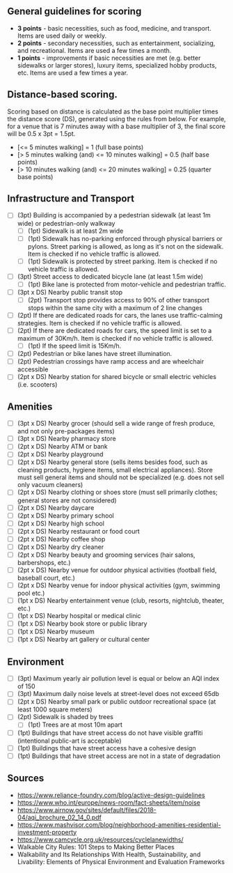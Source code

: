 ## General guidelines for scoring
* **3 points** - basic necessities, such as food, medicine, and transport. Items are used daily or weekly.
* **2 points** - secondary necessities, such as entertainment, socializing, and recreational. Items are used a few times a month.
* **1 points** - improvements if basic necessities are met (e.g. better sidewalks or larger stores), luxury items, specialized hobby products, etc. Items are used a few times a year.

## Distance-based scoring.

Scoring based on distance is calculated as the base point multiplier times the distance score (DS), generated using the rules from below. For example, for a venue that is 7 minutes away with a base multiplier of 3, the final score will be 0.5 x 3pt = 1.5pt.
* [<= 5 minutes walking] = 1 (full base points)
* [> 5 minutes walking (and) <= 10 minutes walking] = 0.5 (half base points)
* [> 10 minutes walking (and) <= 20 minutes walking] = 0.25 (quarter base points)

## Infrastructure and Transport
- [ ] (3pt) Building is accompanied by a pedestrian sidewalk (at least 1m wide) or pedestrian-only walkway
  - [ ] (1pt) Sidewalk is at least 2m wide
  - [ ] (1pt) Sidewalk has no-parking enforced through physical barriers or pylons. Street parking is allowed, as long as it's not on the sidewalk. Item is checked if no vehicle traffic is allowed.
  - [ ] (1pt) Sidewalk is protected by street parking. Item is checked if no vehicle traffic is allowed.
- [ ] (3pt) Street access to dedicated bicycle lane (at least 1.5m wide)
  - [ ] (1pt) Bike lane is protected from motor-vehicle and pedestrian traffic.
- [ ] (3pt x DS) Nearby public transit stop
  - [ ] (2pt) Transport stop provides access to 90% of other transport stops within the same city with a maximum of 2 line changes
- [ ] (2pt) If there are dedicated roads for cars, the lanes use traffic-calming strategies. Item is checked if no vehicle traffic is allowed.
- [ ] (2pt) If there are dedicated roads for cars, the speed limit is set to a maximum of 30Km/h. Item is checked if no vehicle traffic is allowed.
  - [ ] (1pt) If the speed limit is 15Km/h.
- [ ] (2pt) Pedestrian or bike lanes have street illumination.
- [ ] (2pt) Pedestrian crossings have ramp access and are wheelchair accessible
- [ ] (2pt x DS) Nearby station  for shared bicycle or small electric vehicles (i.e. scooters)

## Amenities
- [ ] (3pt x DS) Nearby grocer (should sell a wide range of fresh produce, and not only pre-packages items)
- [ ] (3pt x DS) Nearby pharmacy store
- [ ] (2pt x DS) Nearby ATM or bank
- [ ] (2pt x DS) Nearby playground
- [ ] (2pt x DS) Nearby general store (sells items besides food, such as cleaning products, hygiene items, small electrical appliances). Store must sell general items and should not be specialized (e.g. does not sell only vacuum cleaners)
- [ ] (2pt x DS) Nearby clothing or shoes store (must sell primarily clothes; general stores are not considered)
- [ ] (2pt x DS) Nearby daycare
- [ ] (2pt x DS) Nearby primary school
- [ ] (2pt x DS) Nearby high school
- [ ] (2pt x DS) Nearby restaurant or food court
- [ ] (2pt x DS) Nearby coffee shop
- [ ] (2pt x DS) Nearby dry cleaner
- [ ] (2pt x DS) Nearby beauty and grooming services (hair salons, barbershops, etc.)
- [ ] (2pt x DS) Nearby venue for outdoor physical activities (football field, baseball court, etc.)
- [ ] (2pt x DS) Nearby venue for indoor physical activities (gym, swimming pool etc.)
- [ ] (1pt x DS) Nearby entertainment venue (club, resorts, nightclub, theater, etc.)
- [ ] (1pt x DS) Nearby hospital or medical clinic
- [ ] (1pt x DS) Nearby book store or public library
- [ ] (1pt x DS) Nearby museum
- [ ] (1pt x DS) Nearby art gallery or cultural center

## Environment
- [ ] (3pt) Maximum yearly air pollution level is equal or below an AQI index of 150
- [ ] (3pt) Maximum daily noise levels at street-level does not exceed 65db
- [ ] (2pt x DS) Nearby small park or public outdoor recreational space (at least 1000 square meters)
- [ ] (2pt) Sidewalk is shaded by trees
  - [ ] (1pt) Trees are at most 10m apart
- [ ] (1pt) Buildings that have street access do not have visible graffiti (intentional public-art is acceptable)
- [ ] (1pt) Buildings that have street access have a cohesive design
- [ ] (1pt) Buildings that have street access are not in a state of degradation

## Sources
* https://www.reliance-foundry.com/blog/active-design-guidelines
* https://www.who.int/europe/news-room/fact-sheets/item/noise
* https://www.airnow.gov/sites/default/files/2018-04/aqi_brochure_02_14_0.pdf
* https://www.mashvisor.com/blog/neighborhood-amenities-residential-investment-property 
* https://www.camcycle.org.uk/resources/cyclelanewidths/
* Walkable City Rules: 101 Steps to Making Better Places
* Walkability and Its Relationships With Health, Sustainability, and Livability: Elements of Physical Environment and Evaluation Frameworks
